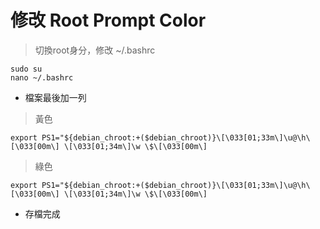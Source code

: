# 修改 Root Prompt Color

> 切換root身分，修改 ~/.bashrc

```text
sudo su
nano ~/.bashrc
```

* 檔案最後加一列

> 黃色

```text
export PS1="${debian_chroot:+($debian_chroot)}\[\033[01;33m\]\u@\h\[\033[00m\] \[\033[01;34m\]\w \$\[\033[00m\]
```

> 綠色

```text
export PS1="${debian_chroot:+($debian_chroot)}\[\033[01;33m\]\u@\h\[\033[00m\] \[\033[01;34m\]\w \$\[\033[00m\]
```

* 存檔完成

